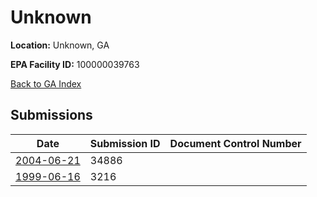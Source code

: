 # Unknown

**Location:** Unknown, GA

**EPA Facility ID:** 100000039763

[Back to GA Index](../../index.md)

## Submissions

| Date | Submission ID | Document Control Number |
|------|--------------|-------------------------|
| [2004-06-21](submissions/34886.md) | 34886 |  |
| [1999-06-16](submissions/3216.md) | 3216 |  |
